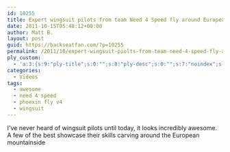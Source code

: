 ```yaml
---
id: 10255
title: Expert wingsuit pilots from team Need 4 Speed fly around European mountains
date: 2011-10-15T05:48:12+00:00
author: Matt B.
layout: post
guid: https://backseatfan.com/?p=10255
permalink: /2011/10/expert-wingsuit-piolts-from-team-need-4-speed-fly-around-european-mountains/
ply_custom:
  - 'a:3:{s:9:"ply-title";s:0:"";s:8:"ply-desc";s:0:"";s:7:"noindex";s:0:"";}'
categories:
  - Videos
tags:
  - awesome
  - need 4 speed
  - phoexin fly v4
  - wingsuit
---
```


<div class="entry">
  <p>
    I've never heard of wingsuit pilots until today, it looks incredibly awesome. A few of the best showcase their skills carving around the European mountainside
  </p>

  <p>
  </p>
</div>
